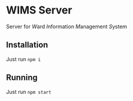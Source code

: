 # WIMS Server


Server for *W*ard *I*nformation *M*anagement *S*ystem


## Installation

Just run `npm i`


## Running

Just run `npm start`